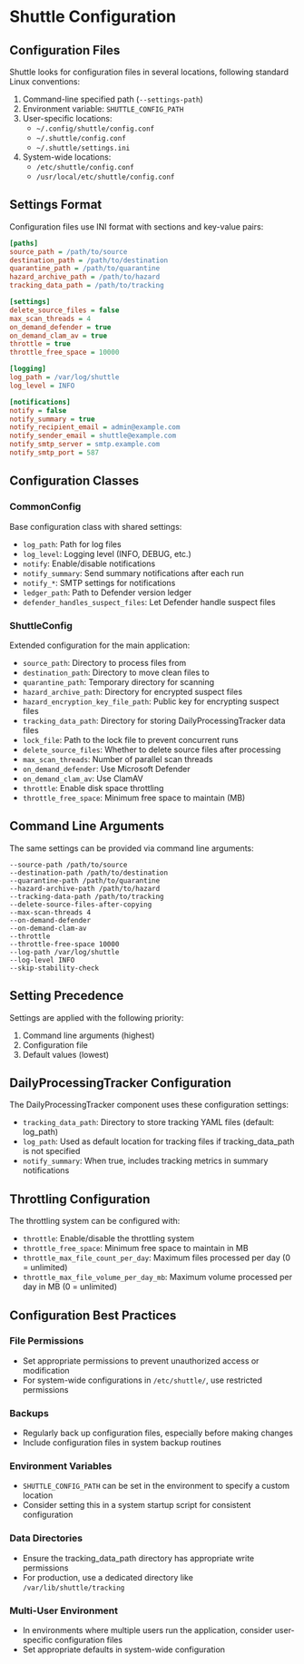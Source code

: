 # Shuttle Configuration

## Configuration Files

Shuttle looks for configuration files in several locations, following standard Linux conventions:

1. Command-line specified path (`--settings-path`)
2. Environment variable: `SHUTTLE_CONFIG_PATH`
3. User-specific locations:
   - `~/.config/shuttle/config.conf`
   - `~/.shuttle/config.conf`
   - `~/.shuttle/settings.ini`
4. System-wide locations:
   - `/etc/shuttle/config.conf`
   - `/usr/local/etc/shuttle/config.conf`

## Settings Format

Configuration files use INI format with sections and key-value pairs:

```ini
[paths]
source_path = /path/to/source
destination_path = /path/to/destination
quarantine_path = /path/to/quarantine
hazard_archive_path = /path/to/hazard
tracking_data_path = /path/to/tracking

[settings]
delete_source_files = false
max_scan_threads = 4
on_demand_defender = true
on_demand_clam_av = true
throttle = true
throttle_free_space = 10000

[logging]
log_path = /var/log/shuttle
log_level = INFO

[notifications]
notify = false
notify_summary = true
notify_recipient_email = admin@example.com
notify_sender_email = shuttle@example.com
notify_smtp_server = smtp.example.com
notify_smtp_port = 587
```

## Configuration Classes

### CommonConfig

Base configuration class with shared settings:

- `log_path`: Path for log files
- `log_level`: Logging level (INFO, DEBUG, etc.)
- `notify`: Enable/disable notifications
- `notify_summary`: Send summary notifications after each run
- `notify_*`: SMTP settings for notifications
- `ledger_path`: Path to Defender version ledger
- `defender_handles_suspect_files`: Let Defender handle suspect files

### ShuttleConfig

Extended configuration for the main application:

- `source_path`: Directory to process files from
- `destination_path`: Directory to move clean files to
- `quarantine_path`: Temporary directory for scanning
- `hazard_archive_path`: Directory for encrypted suspect files
- `hazard_encryption_key_file_path`: Public key for encrypting suspect files
- `tracking_data_path`: Directory for storing DailyProcessingTracker data files
- `lock_file`: Path to the lock file to prevent concurrent runs
- `delete_source_files`: Whether to delete source files after processing
- `max_scan_threads`: Number of parallel scan threads
- `on_demand_defender`: Use Microsoft Defender
- `on_demand_clam_av`: Use ClamAV
- `throttle`: Enable disk space throttling
- `throttle_free_space`: Minimum free space to maintain (MB)

## Command Line Arguments

The same settings can be provided via command line arguments:

```
--source-path /path/to/source
--destination-path /path/to/destination
--quarantine-path /path/to/quarantine
--hazard-archive-path /path/to/hazard
--tracking-data-path /path/to/tracking
--delete-source-files-after-copying
--max-scan-threads 4
--on-demand-defender
--on-demand-clam-av
--throttle
--throttle-free-space 10000
--log-path /var/log/shuttle
--log-level INFO
--skip-stability-check
```

## Setting Precedence

Settings are applied with the following priority:
1. Command line arguments (highest)
2. Configuration file
3. Default values (lowest)

## DailyProcessingTracker Configuration

The DailyProcessingTracker component uses these configuration settings:

- `tracking_data_path`: Directory to store tracking YAML files (default: log_path)
- `log_path`: Used as default location for tracking files if tracking_data_path is not specified
- `notify_summary`: When true, includes tracking metrics in summary notifications

## Throttling Configuration

The throttling system can be configured with:

- `throttle`: Enable/disable the throttling system
- `throttle_free_space`: Minimum free space to maintain in MB
- `throttle_max_file_count_per_day`: Maximum files processed per day (0 = unlimited)
- `throttle_max_file_volume_per_day_mb`: Maximum volume processed per day in MB (0 = unlimited)

## Configuration Best Practices

### File Permissions
- Set appropriate permissions to prevent unauthorized access or modification
- For system-wide configurations in `/etc/shuttle/`, use restricted permissions

### Backups
- Regularly back up configuration files, especially before making changes
- Include configuration files in system backup routines

### Environment Variables
- `SHUTTLE_CONFIG_PATH` can be set in the environment to specify a custom location
- Consider setting this in a system startup script for consistent configuration

### Data Directories
- Ensure the tracking_data_path directory has appropriate write permissions
- For production, use a dedicated directory like `/var/lib/shuttle/tracking`

### Multi-User Environment
- In environments where multiple users run the application, consider user-specific configuration files
- Set appropriate defaults in system-wide configuration
